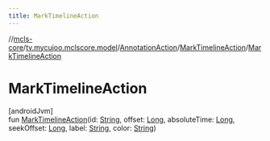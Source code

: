 ```yaml
---
title: MarkTimelineAction
---
```

//[mcls-core](../../../../index.html)/[tv.mycujoo.mclscore.model](../../index.html)/[AnnotationAction](../index.html)/[MarkTimelineAction](index.html)/[MarkTimelineAction](-mark-timeline-action.html)



# MarkTimelineAction



[androidJvm]\
fun [MarkTimelineAction](-mark-timeline-action.html)(id: [String](https://kotlinlang.org/api/latest/jvm/stdlib/kotlin/-string/index.html), offset: [Long](https://kotlinlang.org/api/latest/jvm/stdlib/kotlin/-long/index.html), absoluteTime: [Long](https://kotlinlang.org/api/latest/jvm/stdlib/kotlin/-long/index.html), seekOffset: [Long](https://kotlinlang.org/api/latest/jvm/stdlib/kotlin/-long/index.html), label: [String](https://kotlinlang.org/api/latest/jvm/stdlib/kotlin/-string/index.html), color: [String](https://kotlinlang.org/api/latest/jvm/stdlib/kotlin/-string/index.html))




